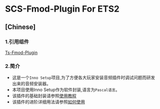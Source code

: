 # SCS-Fmod-Plugin For ETS2
## [Chinese]
### 1.引用组件
[Ts-Fmod-Plugin](https://github.com/dariowouters/ts-fmod-plugin)
### 2.简介
- 这是一个`Inno Setup`项目,为了方便各大玩家安装音频插件时调试问题而研发出来的音频安装器。
- 本项目使用Inno Setup作为软件封装,语言为`Pascal语言`。
- 该插件的基础封装请参照[使用教程](https://github.com/SmallHy6/SCS-Fmod-Plugin?tab=readme-ov-file#How-To-Use)
- 该插件的进阶详细用法请参照[如何使用](https://github.com/dariowouters/ts-fmod-plugin?tab=readme-ov-file#how-to-use)
